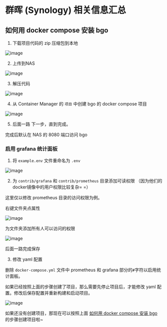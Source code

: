 # 群晖 (Synology) 相关信息汇总

## 如何用 docker compose 安装 bgo

1. 下载项目代码的 zip 压缩包到本地

![image](./download-repo-as-zip.png)

2. 上传到NAS

![image](./synology-upload-repo-code-zip.png)

3. 解压代码

![image](./synology-unzip-repo-code.png)

4. 从 Container Manager 的 `项目` 中创建 bgo 的 docker compose 项目

![image](./synology-container-manager-setup-1.png)

5. 后面一路 下一步，直到完成。

完成后默认在 NAS 的 8080 端口访问 bgo


### 启用 grafana 统计面板

1. 将 `example.env` 文件重命名为 `.env`

![image](./synology-rename-dot-env-file.png)

2. 为 `contrib/grafana` 和 `contrib/prometheus` 目录添加可读权限 （因为他们的docker镜像中的用户权限比较复杂= =）

这里仅以修改 prometheus 目录的访问权限为例。

右键文件夹点属性

![image](./synology-grafana-add-permission-1.png)

为文件夹添加所有人可以访问的权限

![image](./synology-grafana-add-permission-2.png)

后面一路完成保存

3. 修改 yaml 配置

删除 `docker-compose.yml` 文件中 prometheus 和 grafana 部分的`#`字符以启用统计面板。

如果已经按照上面的步骤创建了项目，那么需要先停止项目后，才能修改 yaml 配置。修改后保存配置并重新构建和启动项目。

![image](./synology-change-yaml-to-enable-other-containers.png)

如果还没有创建项目，那现在可以按照上面 [如何用 docker compose 安装 bgo](#如何用-docker-compose-安装-bgo) 的步骤创建项目啦~
